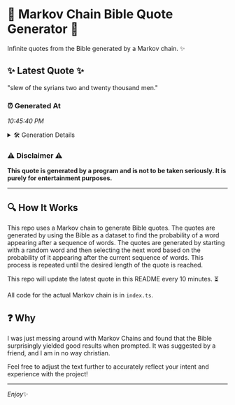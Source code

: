 # 📖 Markov Chain Bible Quote Generator 📖

Infinite quotes from the Bible generated by a Markov chain. ✨

## ✨ Latest Quote ✨
"slew of the syrians two and twenty thousand men."

### ⏰ Generated At
*10:45:40 PM*

<details>
    <summary>🛠️ Generation Details</summary>
    <p>
        <strong>🌱 Seed:</strong> slew<br>
        <strong>🔄 Iterations:</strong> 8<br>
        <strong>📜 Context History:</strong><br>[ slew ]: of<br>[ slew, of ]: the<br>[ slew, of, the ]: syrians<br>[ slew, of, the, syrians ]: two<br>[ slew, of, the, syrians, two ]: and<br>[ slew, of, the, syrians, two, and ]: twenty<br>[ of, the, syrians, two, and, twenty ]: thousand<br>[ the, syrians, two, and, twenty, thousand ]: men.<br>
    </p>
</details>

### ⚠️ Disclaimer ⚠️
**This quote is generated by a program and is not to be taken seriously. It is purely for entertainment purposes.**

---

## 🔍 How It Works

This repo uses a Markov chain to generate Bible quotes. The quotes are generated by using the Bible as a dataset to find the probability of a word appearing after a sequence of words. The quotes are generated by starting with a random word and then selecting the next word based on the probability of it appearing after the current sequence of words. This process is repeated until the desired length of the quote is reached.

This repo will update the latest quote in this README every 10 minutes. ⏳

All code for the actual Markov chain is in `index.ts`.

## ❓ Why

I was just messing around with Markov Chains and found that the Bible surprisingly yielded good results when prompted. 
It was suggested by a friend, and I am in no way christian.

Feel free to adjust the text further to accurately reflect your intent and experience with the project!

---

*Enjoy*✨

